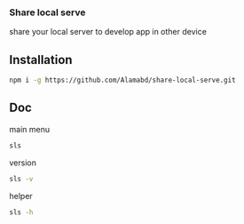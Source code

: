 ### Share local serve
share your local server to develop app in other device

## Installation
```bash
npm i -g https://github.com/Alamabd/share-local-serve.git
```

## Doc
main menu
```bash
sls
```
version
```bash
sls -v
```
helper
```bash
sls -h
```
